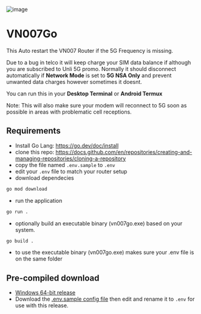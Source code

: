 ![image](https://github.com/user-attachments/assets/5b849dc3-b61c-4e85-ad1a-53f27b040650)


# VN007Go


This Auto restart the VN007 Router if the 5G Frequency is missing. 


Due to a bug in telco it will keep charge your SIM data balance if although you are subscribed to Unli 5G promo. Normally it should disconnect automatically if **Network Mode** is set to **5G NSA Only** and prevent unwanted data charges however sometimes it doesnt. 

You can run this in your **Desktop Terminal** or **Android Termux**

Note: This will also make sure your modem will reconnect to 5G soon as possible in areas with problematic cell receptions.

## Requirements
- Install Go Lang: https://go.dev/doc/install
- clone this repo: https://docs.github.com/en/repositories/creating-and-managing-repositories/cloning-a-repository
- copy the file named `.env.sample` to `.env`
- edit your `.env` file to match your router setup
- download dependecies
```bash
go mod download
```
- run the application
```bash
go run .
```
- optionally build an executable binary (vn007go.exe) based on your system.
```bash
go build .
```
- to use the  executable binary (vn007go.exe) makes sure your .env file is on the same folder

## Pre-compiled download
- [Windows 64-bit release](https://github.com/rpfilomeno/vn007go/releases/tag/release)
- Download the [.env.sample config file](https://raw.githubusercontent.com/rpfilomeno/vn007go/refs/heads/main/.env.sample) then edit and rename it to `.env` for use with this release.

